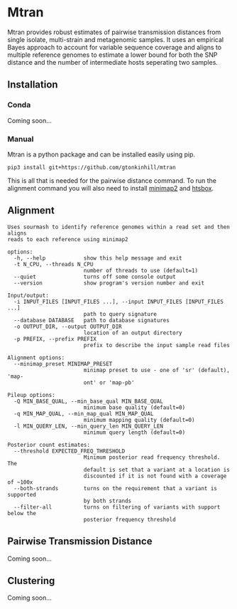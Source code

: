 # Mtran

Mtran provides robust estimates of pairwise transmission distances from single isolate, multi-strain and metagenomic samples. It uses an empirical Bayes approach to account for variable sequence coverage and aligns to multiple reference genomes to estimate a lower bound for both the SNP distance and the number of intermediate hosts seperating two samples.

## Installation

### Conda

Coming soon...

### Manual

Mtran is a python package and can be installed easily using pip. 

```
pip3 install git+https://github.com/gtonkinhill/mtran
```

This is all that is needed for the pairwise distance command. To run the alignment command you will also need to install [minimap2](https://github.com/lh3/minimap2) and [htsbox](https://github.com/lh3/htsbox).

## Alignment

```
Uses sourmash to identify reference genomes within a read set and then aligns
reads to each reference using minimap2

options:
  -h, --help            show this help message and exit
  -t N_CPU, --threads N_CPU
                        number of threads to use (default=1)
  --quiet               turns off some console output
  --version             show program's version number and exit

Input/output:
  -i INPUT_FILES [INPUT_FILES ...], --input INPUT_FILES [INPUT_FILES ...]
                        path to query signature
  --database DATABASE   path to database signatures
  -o OUTPUT_DIR, --output OUTPUT_DIR
                        location of an output directory
  -p PREFIX, --prefix PREFIX
                        prefix to describe the input sample read files

Alignment options:
  --minimap_preset MINIMAP_PRESET
                        minimap preset to use - one of 'sr' (default), 'map-
                        ont' or 'map-pb'

Pileup options:
  -Q MIN_BASE_QUAL, --min_base_qual MIN_BASE_QUAL
                        minimum base quality (default=0)
  -q MIN_MAP_QUAL, --min_map_qual MIN_MAP_QUAL
                        minimum mapping quality (default=0)
  -l MIN_QUERY_LEN, --min_query_len MIN_QUERY_LEN
                        minimum query length (default=0)

Posterior count estimates:
  --threshold EXPECTED_FREQ_THRESHOLD
                        Minimum posterior read frequency threshold. The
                        default is set that a variant at a location is
                        discounted if it is not found with a coverage of ~100x
  --both-strands        turns on the requirement that a variant is supported
                        by both strands
  --filter-all          turns on filtering of variants with support below the
                        posterior frequency threshold
```

## Pairwise Transmission Distance

Coming soon...

## Clustering

Coming soon...

